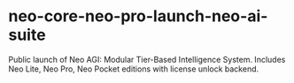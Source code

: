 # neo-core-neo-pro-launch-neo-ai-suite
Public launch of Neo AGI: Modular Tier-Based Intelligence System. Includes Neo Lite, Neo Pro, Neo Pocket editions with license unlock backend.
